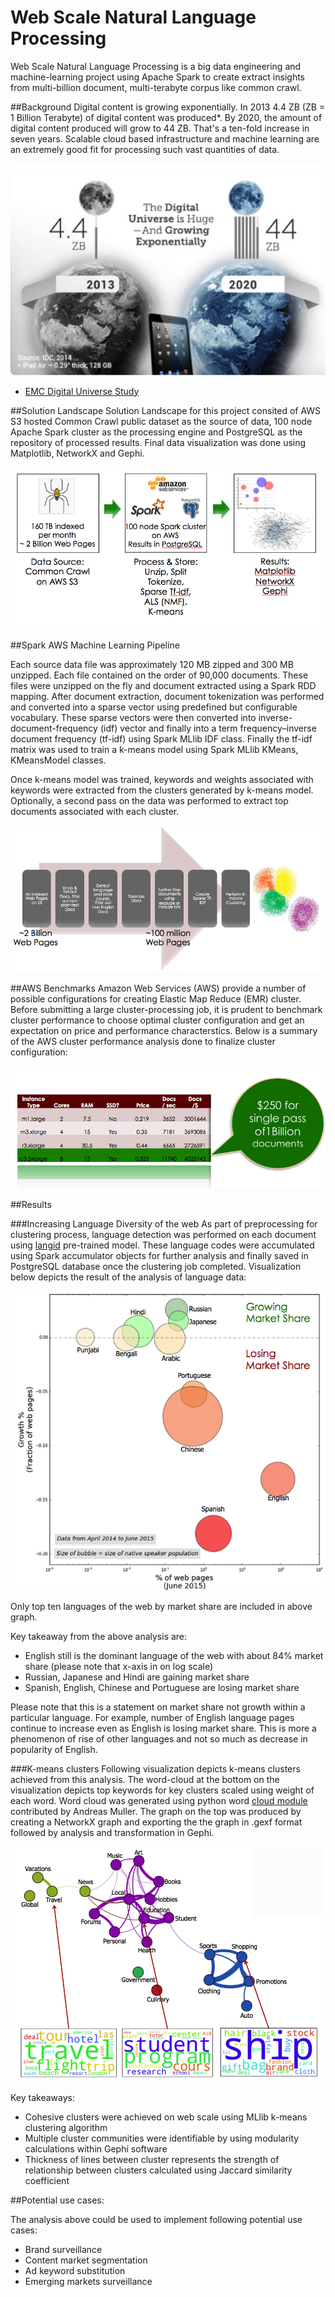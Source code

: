 # Web Scale Natural Language Processing
Web Scale Natural Language Processing is a big data engineering and machine-learning project using Apache Spark to create extract insights from multi-billion document, multi-terabyte corpus like common crawl.

##Background
Digital content is growing exponentially. In 2013 4.4 ZB (ZB = 1 Billion Terabyte) of digital content was produced*. By 2020, the amount of digital content produced will grow to 44 ZB. That's a ten-fold increase in seven years. Scalable cloud based infrastructure and machine learning are an extremely good fit for processing such vast quantities of data.

![Exponential Data Growth](images/data_growth.png)

* [EMC Digital Universe Study](http://www.emc.com/leadership/digital-universe/index.htm)

   
   
##Solution Landscape
Solution Landscape for this project consited of AWS S3 hosted Common Crawl public dataset as the source of data, 100 node Apache Spark cluster as the processing engine and PostgreSQL as the repository of processed results. Final data visualization was done using Matplotlib, NetworkX and Gephi.

![Data Pipeline](images/soln_landscape.png)

##Spark AWS Machine Learning Pipeline

Each source data file was approximately 120 MB zipped and 300 MB unzipped. Each file contained on the order of 90,000 documents. These files were unzipped on the fly and document extracted using a Spark RDD mapping. After document extraction, document tokenization was performed and converted into a sparse vector using predefined but configurable vocabulary. These sparse vectors were then converted into inverse-document-frequency (idf) vector and finally into a term frequency–inverse document frequency (tf-idf) using Spark MLlib IDF class. Finally the tf-idf matrix was used to train a k-means model using Spark MLlib KMeans, KMeansModel classes.

Once k-means model was trained, keywords and weights associated with keywords were extracted from the clusters generated by k-means model. Optionally, a second pass on the data was performed to extract top documents associated with each cluster.

![Spark AWS ML Pipeline](images/ml_pipeline.png)

##AWS Benchmarks
Amazon Web Services (AWS) provide a number of possible configurations for creating Elastic Map Reduce (EMR) cluster. Before submitting a large cluster-processing job, it is prudent to benchmark cluster performance to choose optimal cluster configuration and get an expectation on price and performance characterstics. Below is a summary of the AWS cluster performance analysis done to finalize cluster configuration:

![AWS Cluster Performance](images/AWS_cluster_performance.png)

##Results

###Increasing Language Diversity of the web
As part of preprocessing for clustering process, language detection was performed on each document using [langid](https://github.com/saffsd/langid.py) pre-trained model. These language codes were accumulated using Spark accumulator objects for further analysis and finally saved in PostgreSQL database once the clustering job completed. Visualization below depicts the result of the analysis of language data:

![Language diversification of the web](images/lang_diversification.png)

Only top ten languages of the web by market share are included in above graph.

Key takeaway from the above analysis are:

* English still is the dominant language of the web with about 84% market share (please note that x-axis in on log scale)  
* Russian, Japanese and Hindi are gaining market share  
* Spanish, English, Chinese and Portuguese are losing market share  

Please note that this is a statement on market share not growth within a particular language. For example, number of English language pages continue to increase even as English is losing market share. This is more a phenomenon of rise of other languages and not so much as decrease in popularity of English.

###K-means clusters
Following visualization depicts k-means clusters achieved from this analysis. The word-cloud at the bottom on the visualization depicts top keywords for key clusters scaled using weight of each word. Word cloud was generated using python word [cloud module](https://github.com/amueller/word_cloud) contributed by Andreas Muller. The graph on the top was produced by creating a NetworkX graph and exporting the the graph in .gexf format followed by analysis and transformation in Gephi. 

![K-means clusters](images/cluster_network.png)

Key takeaways:

* Cohesive clusters were achieved on web scale using MLlib k-means clustering algorithm
* Multiple cluster communities were identifiable by using modularity calculations within Gephi software
* Thickness of lines between cluster represents the strength of relationship between clusters calculated using Jaccard similarity coefficient


##Potential use cases:

The analysis above could be used to implement following potential use cases:

* Brand surveillance
* Content market segmentation
* Ad keyword substitution
* Emerging markets surveillance



